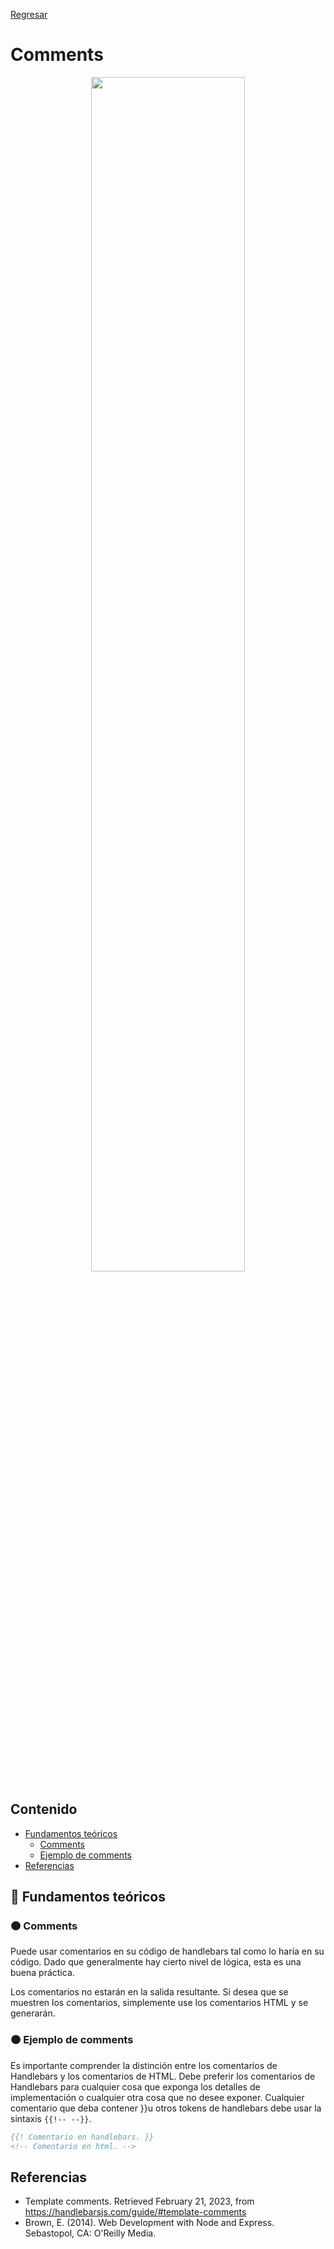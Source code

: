 [Regresar](/CodingBootcampsESPOL-FullStackDeveloper/)

# Comments
<p align="center">
<img src="https://user-images.githubusercontent.com/12859467/205955427-7d74d0cc-a061-4fcb-aa04-72d58f7073d9.png" width="70%"/>
</p>

## Contenido

- [Fundamentos teóricos](#fundamentos_teoricos)
  - [Comments](#comments)
  - [Ejemplo de comments](#ejemplo_comments)
- [Referencias](#referencias)

<a name="fundamentos_teoricos"> </a>

## 📑 Fundamentos teóricos

<a name="comments"> </a>

### 🟠 Comments

Puede usar comentarios en su código de handlebars tal como lo haría en su código. Dado que generalmente hay cierto nivel de lógica, esta es una buena práctica.

Los comentarios no estarán en la salida resultante. Si desea que se muestren los comentarios, simplemente use los comentarios HTML y se generarán. 

<a name="ejemplo_comments"> </a>

### 🟠 Ejemplo de comments

Es importante comprender la distinción entre los comentarios de Handlebars y los comentarios de HTML. Debe preferir los comentarios de Handlebars para cualquier cosa que exponga los detalles de implementación o cualquier otra cosa que no desee exponer.
Cualquier comentario que deba contener }}u otros tokens de handlebars debe usar la sintaxis `{{!-- --}}`.

```handlebars 
{{! Comentario en handlebars. }}
<!-- Comentario en html. -->
```

<a name="referencias"></a>

## Referencias

* Template comments. Retrieved February 21, 2023, from https://handlebarsjs.com/guide/#template-comments 
* Brown, E. (2014). Web Development with Node and Express. Sebastopol, CA: O'Reilly Media.